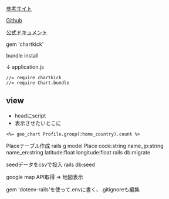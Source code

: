 [参考サイト](https://techtechmedia.com/chartkick-graph-rails/)

[Github](https://github.com/ankane/chartkick)

[公式ドキュメント](https://chartkick.com/)

gem 'chartkick'

bundle install

↓ application.js
```
//= require chartkick
//= require Chart.bundle
```

## view
- headにscript
- 表示させたいとこに
```
<%= geo_chart Profile.group(:home_country).count %>
```

Placeテーブル作成
rails g model Place code:string name_jp:string name_en:string latitude:float longitude:float
rails db:migrate

seedデータをcsvで投入
rails db:seed

google map API取得 => 地図表示

gem 'dotenv-rails'を使って.envに書く、.gitignoreも編集